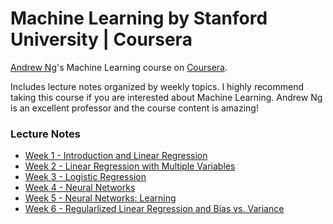# Machine Learning by Stanford University | Coursera
[Andrew Ng](https://en.wikipedia.org/wiki/Andrew_Ng)'s Machine Learning course on [Coursera](https://www.coursera.org/learn/machine-learning).

Includes lecture notes organized by weekly topics. I highly recommend taking this course if you are interested about Machine Learning. Andrew Ng is an excellent professor and the course content is amazing!


### Lecture Notes
- [Week 1 - Introduction and Linear Regression](https://github.com/murilogustineli/Machine-Learning-by-Stanford/blob/main/Week%201%20-%20Introduction%20and%20Linear%20Regression/Week%201%20-%20Introduction%20and%20Linear%20Regression.ipynb)
- [Week 2 - Linear Regression with Multiple Variables](https://github.com/murilogustineli/Machine-Learning-by-Stanford/blob/main/Week%202%20-%20Linear%20Regression%20with%20Multiple%20Variables/Week%202%20-%20Linear%20Regression%20with%20Multiple%20Variables.ipynb)
- [Week 3 - Logistic Regression](https://github.com/murilogustineli/Machine-Learning-by-Stanford/blob/main/Week%203%20-%20Logistic%20Regression/Week%203%20-%20Logistic%20Regression.ipynb)
- [Week 4 - Neural Networks](https://github.com/murilogustineli/Machine-Learning-by-Stanford/blob/main/Week%204%20-%20Neural%20Networks/Week%204%20-%20Neural%20Networks.ipynb)
- [Week 5 - Neural Networks: Learning](https://github.com/murilogustineli/Machine-Learning-by-Stanford/blob/main/Week%205%20-%20Neural%20Networks_%20Learning/Week%205%20-%20Neural%20Networks%20-%20Learning.ipynb)
- [Week 6 - Regularlized Linear Regression and Bias vs. Variance](https://github.com/murilogustineli/Machine-Learning-by-Stanford/blob/main/Week%206%20-%20Advice%20for%20Applying%20Machine%20Learning/Week%206%20-%20Advice%20for%20Applying%20ML.ipynb)

<!---
- Week 7 - Support Vector Machines
- Week 8 - Unsupervised Learning
- Week 9 - Anomaly Detection and Recommender Systems
- Week 10 - Large Scale Machine Learning

--->
